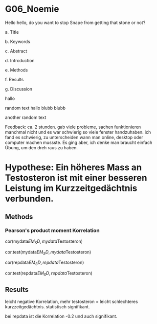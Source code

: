 # G06_Noemie
 
Hello hello, do you want to stop Snape from getting that stone or not?

a.	Title

b.      Keywords 

c.	Abstract

d.	Introduction

e.	Methods

f.	Results

g.	Discussion

hallo

random text hallo blubb blubb


another random text

Feedback: ca. 2 stunden. gab viele probleme, sachen funktionieren manchmal nicht und es war schwierig so viele fenster handzuhaben. ich fand es schwierig, zu unterscheiden wann man online, desktop oder computer machen mussste. Es ging aber, ich denke man braucht einfach Übung, um den dreh raus zu haben.




# Hypothese: Ein höheres Mass an Testosteron ist mit einer besseren Leistung im Kurzzeitgedächtnis verbunden.

## Methods

### Pearson's product moment Korrelation

cor(mydata$EM_SD, mydata$Testosteron)

cor.test(mydata$EM_SD, mydata$Testosteron)


cor(repdata$EM_SD, repdata$Testosteron)

cor.test(repdata$EM_SD, repdata$Testosteron)



## Results

leicht negative Korrelation, mehr testosteron = leicht schlechteres kurzzeitgedächtnis. statistisch signifikant.

bei repdata ist die Korrelation -0.2 und auch signifikant.
